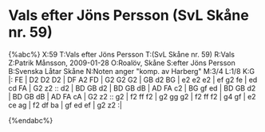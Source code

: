 # Vals efter Jöns Persson (SvL Skåne nr. 59)

{%abc%}
X:59
T:Vals efter Jöns Persson
T:(SvL Skåne nr. 59)
R:Vals
Z:Patrik Månsson, 2009-01-28
O:Roalöv, Skåne
S:efter Jöns Persson
B:Svenska Låtar Skåne
N:Noten anger "komp. av Harberg"
M:3/4
L:1/8
K:G
|: FE | D2 D2 D2 | DF A2 FD | G2 G2 G2 | GB d2 BG |
e2 e2 e2 | ef g2 fe | ed cd FA | G2 z2 :: d2 | BD GB d2 |
BD GB dB | AD FA c2 | BG gf ed | BD GB d2 | BD GB dB |
AD FA cA | G2 z2 :: g2 | f2 ff f2 | g2 gg g2 | f2 ff f2 |
g4 gf | e2 ce ag | f2 df ba | gf ed ef | g2 z2 :|

{%endabc%}

